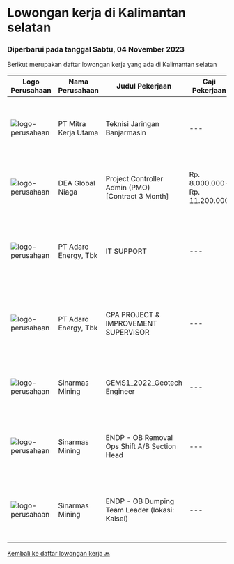 
  # Lowongan kerja di Kalimantan selatan

  ### Diperbarui pada tanggal Sabtu, 04 November 2023

  Berikut merupakan daftar lowongan kerja yang ada di Kalimantan selatan

  |Logo Perusahaan | Nama Perusahaan | Judul Pekerjaan | Gaji Pekerjaan | Lokasi | Deskripsi | Tanggal diunggah | Pranala |
  | -------------- | --------------- | --------------- | --------- | --------- | -------------- | ------- | ----------- |
  |![logo-perusahaan](https://image-service-cdn.seek.com.au/69d81c490d2371642ca2c0cace747efd527541cf/ee4dce1061f3f616224767ad58cb2fc751b8d2dc)|PT Mitra Kerja Utama|Teknisi Jaringan Banjarmasin|---|Kalimantan Selatan|PT. Mitra Kerja Utama merupakan perusahaan yang bergerak di bidang Recruitment Consultant, saat ini salah satu klien kami yang bergerak di bidang...|Kamis, 02 November 2023|https://www.jobstreet.co.id/id/job/teknisi-jaringan-banjarmasin-4517340?token=0~bde6ff95-8025-47cd-93ff-1f6b384acff4&sectionRank=1&jobId=jobstreet-id-job-4517340|
|![logo-perusahaan](https://i.ibb.co/sqvTCh9/112815900-stock-vector-no-image-available-icon-flat-vector.webp)|DEA Global Niaga|Project Controller Admin (PMO) [Contract 3 Month]|Rp. 8.000.000-Rp. 11.200.000|Kalimantan Selatan|Scope of Work:• Handle project's deliverables and administration, including project report• Monitor and control projects progress • Assist in the...|Rabu, 11 Oktober 2023|https://www.jobstreet.co.id/id/job/project-controller-admin-pmo-%5Bcontract-3-month%5D-4495120?token=0~bde6ff95-8025-47cd-93ff-1f6b384acff4&sectionRank=2&jobId=jobstreet-id-job-4495120|
|![logo-perusahaan](https://image-service-cdn.seek.com.au/ab5c670daa4df962d72ef1ecc53a671bce001b58/ee4dce1061f3f616224767ad58cb2fc751b8d2dc)|PT Adaro Energy, Tbk|IT SUPPORT|---|Kalimantan Selatan|Job Information MPRF Code:09.23Position Name:IT SupportWork Location:Kalimantan SelatanAvailable Position:1Employment Status:PermanentMinimum Year of...|Minggu, 08 Oktober 2023|https://www.jobstreet.co.id/id/job/it-support-1037143525?token=0~bde6ff95-8025-47cd-93ff-1f6b384acff4&sectionRank=3&jobId=jobstreet-id-job-1037143525|
|![logo-perusahaan](https://image-service-cdn.seek.com.au/ab5c670daa4df962d72ef1ecc53a671bce001b58/ee4dce1061f3f616224767ad58cb2fc751b8d2dc)|PT Adaro Energy, Tbk|CPA PROJECT & IMPROVEMENT SUPERVISOR|---|Kalimantan Selatan|Job Information MPRF Code:2302***Position Name:Cpa Project &amp; Improvement SupervisorWork Location:Kalimantan SelatanAvailable Position:1Employment...|Minggu, 08 Oktober 2023|https://www.jobstreet.co.id/id/job/cpa-project-improvement-supervisor-1037144152?token=0~bde6ff95-8025-47cd-93ff-1f6b384acff4&sectionRank=4&jobId=jobstreet-id-job-1037144152|
|![logo-perusahaan](https://i.ibb.co/sqvTCh9/112815900-stock-vector-no-image-available-icon-flat-vector.webp)|Sinarmas Mining|GEMS1_2022_Geotech Engineer|---|Kalimantan Selatan|Description1. Supervise all geotech work, be responsible for the safety of its members in carrying out Geotech work2. Analyze slope stability3....|Minggu, 08 Oktober 2023|https://www.jobstreet.co.id/id/job/gems1_2022_geotech-engineer-1037143833?token=0~bde6ff95-8025-47cd-93ff-1f6b384acff4&sectionRank=5&jobId=jobstreet-id-job-1037143833|
|![logo-perusahaan](https://i.ibb.co/sqvTCh9/112815900-stock-vector-no-image-available-icon-flat-vector.webp)|Sinarmas Mining|ENDP - OB Removal Ops Shift A/B Section Head|---|Kalimantan Selatan|Description• Hold Bachelor Degree (Min. GPA 3) or Master Degree (Min. GPA 3.25) in the Engineering majors — Mining Engineering, Geological...|Minggu, 08 Oktober 2023|https://www.jobstreet.co.id/id/job/endp-ob-removal-ops-shift-a-b-section-head-1037143360?token=0~bde6ff95-8025-47cd-93ff-1f6b384acff4&sectionRank=6&jobId=jobstreet-id-job-1037143360|
|![logo-perusahaan](https://i.ibb.co/sqvTCh9/112815900-stock-vector-no-image-available-icon-flat-vector.webp)|Sinarmas Mining|ENDP - OB Dumping Team Leader (lokasi: Kalsel)|---|Kalimantan Selatan|Description• Hold Bachelor Degree (Min. GPA 3) or Master Degree (Min. GPA 3.25) in the Engineering majors — Mining Engineering, Geological...|Minggu, 08 Oktober 2023|https://www.jobstreet.co.id/id/job/endp-ob-dumping-team-leader-lokasi%3A-kalsel-1037143611?token=0~bde6ff95-8025-47cd-93ff-1f6b384acff4&sectionRank=7&jobId=jobstreet-id-job-1037143611|


  [Kembali ke daftar lowongan kerja 🔙](../README.md#daftar-lowongan-kerja)
  